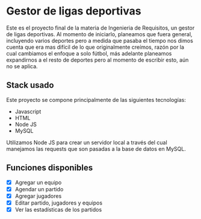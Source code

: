 # Gestor de ligas deportivas

Este es el proyecto final de la materia de Ingenieria de Requisitos, un gestor de ligas deportivas. Al momento de iniciarlo, planeamos que fuera general, incluyendo varios deportes pero a medida que pasaba el tiempo nos dimos cuenta que era mas difícil de lo que originalmente creímos, razón por la cual cambiamos el enfoque a solo fútbol, más adelante planeamos expandirnos a el resto de deportes pero al momento de escribir esto, aún no se aplica. 

## Stack usado
Este proyecto se compone principalmente de las siguientes tecnologías:
- Javascript
- HTML
- Node JS
- MySQL

Utilizamos Node JS para crear un servidor local a través del cual manejamos las requests que son pasadas a la base de datos en MySQL.

## Funciones disponibles
- [x] Agregar un equipo
- [x] Agendar un partido
- [x] Agregar jugadores
- [x] Editar partido, jugadores y equipos
- [x] Ver las estadísticas de los partidos

